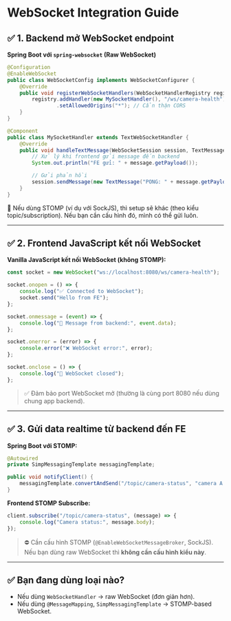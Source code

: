 
# WebSocket Integration Guide

## ✅ 1. Backend mở WebSocket endpoint

**Spring Boot với `spring-websocket` (Raw WebSocket)**

```java
@Configuration
@EnableWebSocket
public class WebSocketConfig implements WebSocketConfigurer {
    @Override
    public void registerWebSocketHandlers(WebSocketHandlerRegistry registry) {
        registry.addHandler(new MySocketHandler(), "/ws/camera-health")
                .setAllowedOrigins("*"); // Cẩn thận CORS
    }
}

@Component
public class MySocketHandler extends TextWebSocketHandler {
    @Override
    public void handleTextMessage(WebSocketSession session, TextMessage message) throws IOException {
        // Xử lý khi frontend gửi message đến backend
        System.out.println("FE gửi: " + message.getPayload());

        // Gửi phản hồi
        session.sendMessage(new TextMessage("PONG: " + message.getPayload()));
    }
}
```

🔁 Nếu dùng STOMP (ví dụ với SockJS), thì setup sẽ khác (theo kiểu topic/subscription). Nếu bạn cần cấu hình đó, mình có thể gửi luôn.

---

## ✅ 2. Frontend JavaScript kết nối WebSocket

**Vanilla JavaScript kết nối WebSocket (không STOMP):**

```javascript
const socket = new WebSocket("ws://localhost:8080/ws/camera-health");

socket.onopen = () => {
    console.log("✅ Connected to WebSocket");
    socket.send("Hello from FE");
};

socket.onmessage = (event) => {
    console.log("📩 Message from backend:", event.data);
};

socket.onerror = (error) => {
    console.error("❌ WebSocket error:", error);
};

socket.onclose = () => {
    console.log("🔌 WebSocket closed");
};
```

> ✅ Đảm bảo port WebSocket mở (thường là cùng port 8080 nếu dùng chung app backend).

---

## ✅ 3. Gửi data realtime từ backend đến FE

**Spring Boot với STOMP:**

```java
@Autowired
private SimpMessagingTemplate messagingTemplate;

public void notifyClient() {
    messagingTemplate.convertAndSend("/topic/camera-status", "camera A is offline");
}
```

**Frontend STOMP Subscribe:**

```javascript
client.subscribe("/topic/camera-status", (message) => {
    console.log("Camera status:", message.body);
});
```

> ⛔ Cần cấu hình STOMP (`@EnableWebSocketMessageBroker`, SockJS). Nếu bạn dùng raw WebSocket thì **không cần cấu hình kiểu này**.

---

## ✅ Bạn đang dùng loại nào?

- Nếu dùng `WebSocketHandler` → raw WebSocket (đơn giản hơn).
- Nếu dùng `@MessageMapping`, `SimpMessagingTemplate` → STOMP-based WebSocket.
